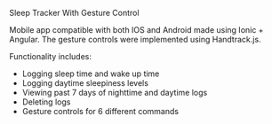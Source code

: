 Sleep Tracker With Gesture Control

Mobile app compatible with both IOS and Android made using Ionic + Angular. The gesture controls were implemented using Handtrack.js.

Functionality includes:

- Logging sleep time and wake up time
- Logging daytime sleepiness levels 
- Viewing past 7 days of nighttime and daytime logs
- Deleting logs
- Gesture controls for 6 different commands
